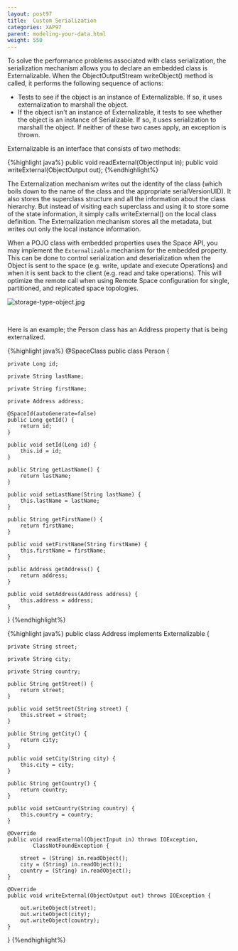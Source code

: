 ```yaml
---
layout: post97
title:  Custom Serialization
categories: XAP97
parent: modeling-your-data.html
weight: 550
---
```




To solve the performance problems associated with class serialization, the serialization mechanism allows you to declare an embedded class is Externalizable. When the ObjectOutputStream writeObject() method is called, it performs the following sequence of actions:

- Tests to see if the object is an instance of Externalizable. If so, it uses externalization to marshall the object.
- If the object isn't an instance of Externalizable, it tests to see whether the object is an instance of Serializable. If so, it uses serialization to marshall the object. If neither of these two cases apply, an exception is thrown.

Externalizable is an interface that consists of two methods:

{%highlight java%}
public void readExternal(ObjectInput in);
public void writeExternal(ObjectOutput out);
{%endhighlight%}

The Externalization mechanism writes out the identity of the class (which boils down to the name of the class and the appropriate serialVersionUID). It also stores the superclass structure and all the information about the class hierarchy. But instead of visiting each superclass and using it to store some of the state information, it simply calls writeExternal() on the local class definition.
The Externalization mechanism stores all the metadata, but writes out only the local instance information.

When a POJO class with embedded properties uses the Space API, you may implement the `Externalizable` mechanism for the embedded property. This can be done to control serialization and deserialization when the Object is sent to the space (e.g. write, update and execute Operations) and when it is sent back to the client (e.g. read and take operations). This will optimize the remote call when using Remote Space configuration for single, partitioned, and replicated space topologies.

![storage-type-object.jpg](/attachment_files/serialization2.jpg)

<br>

Here is an example; the Person class has an Address property that is being externalized.



{%highlight java%}
@SpaceClass
public class Person {

	private Long id;

	private String lastName;

	private String firstName;

	private Address address;

	@SpaceId(autoGenerate=false)
	public Long getId() {
		return id;
	}

	public void setId(Long id) {
		this.id = id;
	}

	public String getLastName() {
		return lastName;
	}

	public void setLastName(String lastName) {
		this.lastName = lastName;
	}

	public String getFirstName() {
		return firstName;
	}

	public void setFirstName(String firstName) {
		this.firstName = firstName;
	}

	public Address getAddress() {
		return address;
	}

	public void setAddress(Address address) {
		this.address = address;
	}
}
{%endhighlight%}


{%highlight java%}
public class Address implements Externalizable {

	private String street;

	private String city;

	private String country;

	public String getStreet() {
		return street;
	}

	public void setStreet(String street) {
		this.street = street;
	}

	public String getCity() {
		return city;
	}

	public void setCity(String city) {
		this.city = city;
	}

	public String getCountry() {
		return country;
	}

	public void setCountry(String country) {
		this.country = country;
	}

	@Override
	public void readExternal(ObjectInput in) throws IOException,
			ClassNotFoundException {

		street = (String) in.readObject();
		city = (String) in.readObject();
		country = (String) in.readObject();
	}

	@Override
	public void writeExternal(ObjectOutput out) throws IOException {

		out.writeObject(street);
		out.writeObject(city);
		out.writeObject(country);
	}
}
{%endhighlight%}

